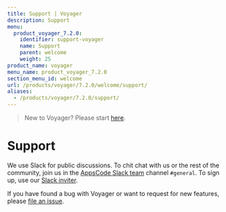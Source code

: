 ```yaml
---
title: Support | Voyager
description: Support
menu:
  product_voyager_7.2.0:
    identifier: support-voyager
    name: Support
    parent: welcome
    weight: 25
product_name: voyager
menu_name: product_voyager_7.2.0
section_menu_id: welcome
url: /products/voyager/7.2.0/welcome/support/
aliases:
  - /products/voyager/7.2.0/support/
---
```

> New to Voyager? Please start [here](/products/voyager/7.2.0/concepts/overview).

# Support

We use Slack for public discussions. To chit chat with us or the rest of the community, join us in the [AppsCode Slack team](https://appscode.slack.com/messages/C0XQFLGRM/details/) channel `#general`. To sign up, use our [Slack inviter](https://slack.appscode.com/).

If you have found a bug with Voyager or want to request for new features, please [file an issue](https://github.com/appscode/voyager/issues/new).
